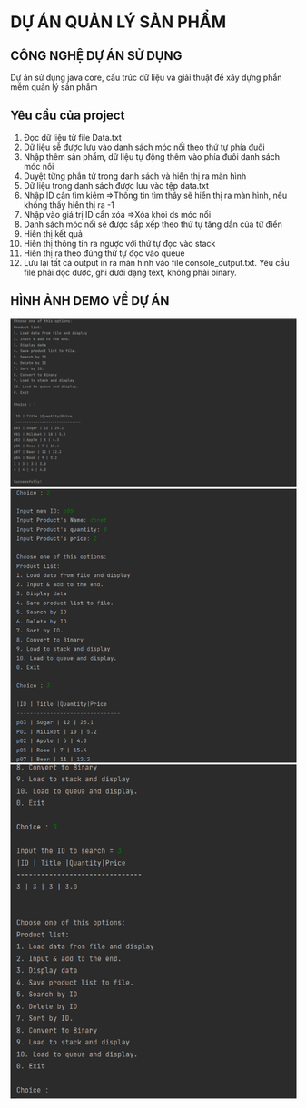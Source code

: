 # DỰ ÁN QUẢN LÝ SẢN PHẨM

## CÔNG NGHỆ DỰ ÁN SỬ DỤNG
  Dự án sử dụng java core, cấu trúc dữ liệu và giải thuật để xây dựng phần mềm quản lý sản phẩm
## Yêu cầu của project
1. Đọc dữ liệu từ file Data.txt 
2. Dữ liệu sễ được lưu vào danh sách móc nối theo thứ tự phía đuôi
3. Nhập thêm sản phẩm, dữ liệu tự động thêm vào phía đuôi danh sách móc nối
4. Duyệt từng phần tử trong danh sách và hiển thị ra màn hình
5. Dữ liệu trong danh sách được lưu vào tệp data.txt
6. Nhập ID cần tìm kiếm =>Thông tin tìm thấy sẽ hiển thị ra màn hình, nếu không thấy hiển thị ra -1
7. Nhập vào giá trị ID cần xóa =>Xóa khỏi ds móc nối
8. Danh sách móc nối sẽ được sắp xếp theo thứ tự tăng dần của từ điển
10. Hiển thị kết quả
11. Hiển thị thông tin ra ngược với thứ tự đọc vào stack
12. Hiển thị ra theo đúng thứ tự đọc vào queue
13. Lưu lại tất cả output in ra màn hình vào file console_output.txt. Yêu cầu file phải đọc được, ghi dưới dạng text, không phải binary.


## HÌNH ẢNH DEMO VỀ DỰ ÁN
![1](https://github.com/sonnb96/CSD_AS2_SONNB/blob/main/1.png)
![2](https://github.com/sonnb96/CSD_AS2_SONNB/blob/main/2.png)
![3](https://github.com/sonnb96/CSD_AS2_SONNB/blob/main/3.png)
